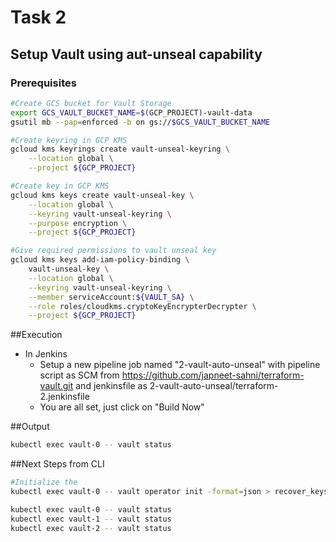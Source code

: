 # Task 2
## Setup Vault using aut-unseal capability

### Prerequisites

```bash
#Create GCS bucket for Vault Storage
export GCS_VAULT_BUCKET_NAME=$(GCP_PROJECT)-vault-data
gsutil mb --pap=enforced -b on gs://$GCS_VAULT_BUCKET_NAME

#Create keyring in GCP KMS
gcloud kms keyrings create vault-unseal-keyring \
    --location global \
    --project ${GCP_PROJECT}

#Create key in GCP KMS
gcloud kms keys create vault-unseal-key \
    --location global \
    --keyring vault-unseal-keyring \
    --purpose encryption \
    --project ${GCP_PROJECT}

#Give required permissions to vault unseal key
gcloud kms keys add-iam-policy-binding \
    vault-unseal-key \
    --location global \
    --keyring vault-unseal-keyring \
    --member serviceAccount:${VAULT_SA} \
    --role roles/cloudkms.cryptoKeyEncrypterDecrypter \
    --project ${GCP_PROJECT}
```

##Execution
- In Jenkins
    - Setup a new pipeline job named "2-vault-auto-unseal" with pipeline script as SCM from https://github.com/japneet-sahni/terraform-vault.git and jenkinsfile as 2-vault-auto-unseal/terraform-2.jenkinsfile
    - You are all set, just click on "Build Now"

##Output
```bash
kubectl exec vault-0 -- vault status
```

##Next Steps from CLI
```bash
#Initialize the 
kubectl exec vault-0 -- vault operator init -format=json > recover_keys.json

kubectl exec vault-0 -- vault status
kubectl exec vault-1 -- vault status
kubectl exec vault-2 -- vault status
```